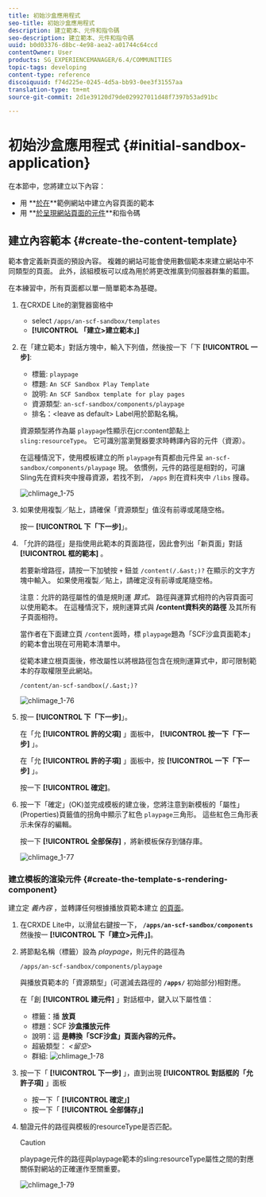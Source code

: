 ```yaml
---
title: 初始沙盒應用程式
seo-title: 初始沙盒應用程式
description: 建立範本、元件和指令碼
seo-description: 建立範本、元件和指令碼
uuid: b0d03376-d8bc-4e98-aea2-a01744c64ccd
contentOwner: User
products: SG_EXPERIENCEMANAGER/6.4/COMMUNITIES
topic-tags: developing
content-type: reference
discoiquuid: f74d225e-0245-4d5a-bb93-0ee3f31557aa
translation-type: tm+mt
source-git-commit: 2d1e39120d79de029927011d48f7397b53ad91bc

---
```



# 初始沙盒應用程式 {#initial-sandbox-application}

在本節中，您將建立以下內容：

* 用 **[於在](#createthepagetemplate)**範例網站中建立內容頁面的範本
* 用 **[於呈現網站頁面的元件](#create-the-template-s-rendering-component)**和指令碼

## 建立內容範本 {#create-the-content-template}

範本會定義新頁面的預設內容。 複雜的網站可能會使用數個範本來建立網站中不同類型的頁面。 此外，該組模板可以成為用於將更改推廣到伺服器群集的藍圖。

在本練習中，所有頁面都以單一簡單範本為基礎。

1. 在CRXDE Lite的瀏覽器窗格中

   * select `/apps/an-scf-sandbox/templates`
   * **[!UICONTROL 「建立>建立範本」]**

1. 在「建立範本」對話方塊中，輸入下列值，然後按一下「下 **[!UICONTROL 一步]**:

   * 標籤: `playpage`
   * 標題: `An SCF Sandbox Play Template`
   * 說明: `An SCF Sandbox template for play pages`
   * 資源類型: `an-scf-sandbox/components/playpage`
   * 排名：&lt;leave as default>
   Label用於節點名稱。

   資源類型將作為屬 `playpage`性顯示在jcr:content節點上 `sling:resourceType`。 它可識別當瀏覽器要求時轉譯內容的元件（資源）。

   在這種情況下，使用模板建立的所 `playpage`有頁都由元件呈 `an-scf-sandbox/components/playpage` 現。 依慣例，元件的路徑是相對的，可讓Sling先在資料夾中搜尋資源，若找不到， `/apps` 則在資料夾中 `/libs` 搜尋。

   ![chlimage_1-75](assets/chlimage_1-75.png)

1. 如果使用複製／貼上，請確保「資源類型」值沒有前導或尾隨空格。

   按一 **[!UICONTROL 下「下一步]**」。

1. 「允許的路徑」是指使用此範本的頁面路徑，因此會列出「新頁面」對話 **[!UICONTROL 框的範本]** 。

   若要新增路徑，請按一下加號按 `+` 鈕並 `/content(/.&ast;)?` 在顯示的文字方塊中輸入。 如果使用複製／貼上，請確定沒有前導或尾隨空格。

   注意：允許的路徑屬性的值是規則運 *算式。* 路徑與運算式相符的內容頁面可以使用範本。 在這種情況下，規則運算式與 **/content資料夾的路徑** 及其所有子頁面相符。

   當作者在下面建立頁 `/content`面時，標 `playpage`題為「SCF沙盒頁面範本」的範本會出現在可用範本清單中。

   從範本建立根頁面後，修改屬性以將根路徑包含在規則運算式中，即可限制範本的存取權限至此網站。

   `/content/an-scf-sandbox(/.&ast;)?`

   ![chlimage_1-76](assets/chlimage_1-76.png)

1. 按一 **[!UICONTROL 下「下一步]**」。

   在「允 **[!UICONTROL 許的父項]** 」面板中， **[!UICONTROL 按一下「下一步]** 」。

   在「允 **[!UICONTROL 許的子項]** 」面板中，按 **[!UICONTROL 一下「下一步]** 」。

   按一下 **[!UICONTROL 確定]**。

1. 按一下「確定」(OK)並完成模板的建立後，您將注意到新模板的「屬性」(Properties)頁籤值的拐角中顯示了紅色 `playpage`三角形。 這些紅色三角形表示未保存的編輯。

   按一下 **[!UICONTROL 全部保存]** ，將新模板保存到儲存庫。

   ![chlimage_1-77](assets/chlimage_1-77.png)

### 建立模板的渲染元件 {#create-the-template-s-rendering-component}

建立定 *義內容* ，並轉譯任何根據播放頁範本建立 [的頁面](#createthepagetemplate)。

1. 在CRXDE Lite中，以滑鼠右鍵按一下， **`/apps/an-scf-sandbox/components`** 然後按一 **[!UICONTROL 下「建立>元件」]**。
1. 將節點名稱（標籤）設為 *playpage*，則元件的路徑為

   `/apps/an-scf-sandbox/components/playpage`

   與播放頁範本的「資源類型」(可選減去路徑的 **`/apps/`** 初始部分)相對應。

   在「創 **[!UICONTROL 建元件]** 」對話框中，鍵入以下屬性值：

   * 標籤：播 **放頁**
   * 標題：SCF **沙盒播放元件**
   * 說明：這 **是轉換「SCF沙盒」頁面內容的元件。**
   * 超級類型： *&lt;留空>*
   * 群組:
   ![chlimage_1-78](assets/chlimage_1-78.png)

1. 按一下「 **[!UICONTROL 下一步]** 」，直到出現 **[!UICONTROL 對話框的「允許子項]** 」面板

   * 按一下「 **[!UICONTROL 確定」]**
   * 按一下「 **[!UICONTROL 全部儲存」]**

1. 驗證元件的路徑與模板的resourceType是否匹配。

   >[!CAUTION]
   >
   >playpage元件的路徑與playpage範本的sling:resourceType屬性之間的對應關係對網站的正確運作至關重要。

   ![chlimage_1-79](assets/chlimage_1-79.png)